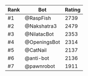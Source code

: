 Rank|Bot|Rating
---|---|---
#1|@RaspFish|2739
#2|@Nakshatra3|2479
#3|@NilatacBot|2353
#4|@OpeningsBot|2314
#5|@CatNail|2137
#6|@anti-bot|2136
#7|@pawnrobot|1911
